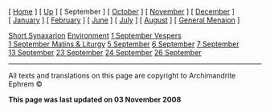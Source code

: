 \[ [Home](index.md) \] \[ [Up](menaion.md) \] \[ September \] \[ [October](oct-int.md) \] \[ [November](nov-int.md) \] \[ [December](dec-int.md) \] \[ [January](jan-int.md) \] \[ [February](february.md) \] \[ [June](Menaion-June.md) \] \[ [July](july1.md) \] \[ [August](aug.md) \] \[ [General Menaion](general.md) \]

[Short Synaxarion](syn-sep01.md)
[Environment](environm.md)
[1 September Vespers](sep01e.md)
[1 September Matins & Liturgy](sep01ml.md)
[5 September](05sep.md)
[6 September](6_september.md)
[7 September](07sep.md)
[13 September](13sep.md)
[23 September](23sept.md)
[24 September](24sept.md)
[26 September](26_september.md)

------------------------------------------------------------------------

All texts and translations on this page are copyright to
Archimandrite Ephrem ©

**This page was last updated on 03 November 2008**

